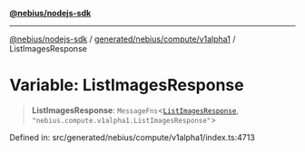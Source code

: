[**@nebius/nodejs-sdk**](../../../../../README.md)

***

[@nebius/nodejs-sdk](../../../../../README.md) / [generated/nebius/compute/v1alpha1](../README.md) / ListImagesResponse

# Variable: ListImagesResponse

> **ListImagesResponse**: `MessageFns`\<[`ListImagesResponse`](../interfaces/ListImagesResponse.md), `"nebius.compute.v1alpha1.ListImagesResponse"`\>

Defined in: src/generated/nebius/compute/v1alpha1/index.ts:4713
